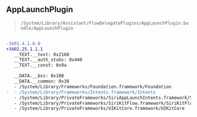## AppLaunchPlugin

> `/System/Library/Assistant/FlowDelegatePlugins/AppLaunchPlugin.bundle/AppLaunchPlugin`

```diff

-3401.4.1.0.0
+3402.25.1.1.1
   __TEXT.__text: 0x2160
   __TEXT.__auth_stubs: 0x440
   __TEXT.__const: 0x9a

   __DATA.__bss: 0x100
   __DATA.__common: 0x38
   - /System/Library/Frameworks/Foundation.framework/Foundation
-  - /System/Library/Frameworks/Intents.framework/Intents
   - /System/Library/PrivateFrameworks/SiriAppLaunchIntents.framework/SiriAppLaunchIntents
   - /System/Library/PrivateFrameworks/SiriKitFlow.framework/SiriKitFlow
   - /System/Library/PrivateFrameworks/UIKitCore.framework/UIKitCore

```
